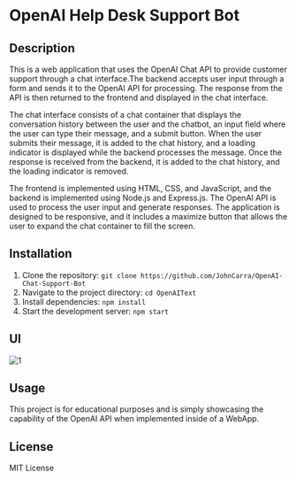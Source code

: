 # OpenAI Help Desk Support Bot

## Description

This is a web application that uses the OpenAI Chat API to provide customer support through a chat interface.The backend accepts user input through a form and sends it to the OpenAI API for processing. The response from the API is then returned to the frontend and displayed in the chat interface.

The chat interface consists of a chat container that displays the conversation history between the user and the chatbot, an input field where the user can type their message, and a submit button. When the user submits their message, it is added to the chat history, and a loading indicator is displayed while the backend processes the message. Once the response is received from the backend, it is added to the chat history, and the loading indicator is removed.

The frontend is implemented using HTML, CSS, and JavaScript, and the backend is implemented using Node.js and Express.js. The OpenAI API is used to process the user input and generate responses. The application is designed to be responsive, and it includes a maximize button that allows the user to expand the chat container to fill the screen.

## Installation

1. Clone the repository: `git clone https://github.com/JohnCarra/OpenAI-Chat-Support-Bot`
2. Navigate to the project directory: `cd OpenAIText`
3. Install dependencies: `npm install`
4. Start the development server: `npm start`

## UI
![1](https://user-images.githubusercontent.com/82400181/236657600-597eb701-258f-4944-a42c-c101422078a0.png)

## Usage

This project is for educational purposes and is simply showcasing the capability of the OpenAI API when implemented inside of a WebApp.

## License

MIT License

